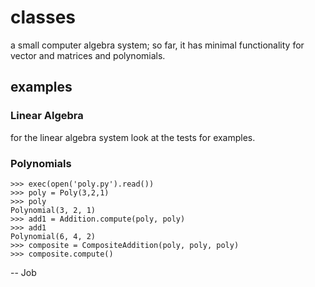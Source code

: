 # classes
a small computer algebra system; so far, it has minimal functionality for vector and matrices and polynomials.

## examples
### Linear Algebra
for the linear algebra system look at the tests for examples.

### Polynomials
```
>>> exec(open('poly.py').read())
>>> poly = Poly(3,2,1)
>>> poly
Polynomial(3, 2, 1)
>>> add1 = Addition.compute(poly, poly)
>>> add1
Polynomial(6, 4, 2)
>>> composite = CompositeAddition(poly, poly, poly)
>>> composite.compute()
```

-- Job
